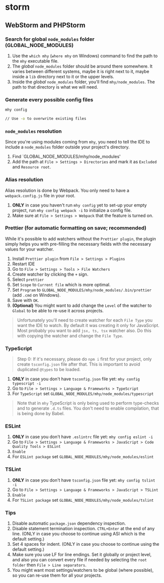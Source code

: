 # storm

## WebStorm and PHPStorm

### Search for global `node_modules` folder (GLOBAL_NODE_MODULES)
1. Use the `which mhy` (`where mhy` on Windows) command to find the path to the `mhy` executable file.
2. The _global_ `node_modules` folder should be around there somewhere. It varies between different systems, maybe it is right next to it, maybe inside a `lib` directory next to it or the upper levels.
3. Inside the _global_ `node_modules` folder, you'll find `mhy/node_modules`. The path to that directory is what we will need.

### Generate every possible config files
```bash
mhy config

// Use -o to overwrite existing files
```

### `node_modules` resolution
Since you're using modules coming from `mhy`, you need to tell the IDE to include a `node_modules` folder outside your project's directory.

1. Find `GLOBAL_NODE_MODULES/mhy/node_modules'
2. Add the path at `File > Settings > Directories` and mark it as `Excluded` and `Resource root`.

### Alias resolution
Alias resolution is done by Webpack. You only need to have a `webpack.config.js` file in your root.

1. **ONLY** in case you haven't run `mhy config` yet to set-up your empty project, run `mhy config webpack -i` to initialize a config file.
2. Make sure at `File > Settings > Webpack` that the feature is turned on.

### Prettier (for automatic formatting on save; recommended)
While it's possible to add watchers without the `Prettier plugin`, the plugin simply helps you with pre-filling the necessary fields with the necessary values for your watcher.
1. Install `Prettier plugin` from `File > Settings > Plugins`
2. Restart IDE
3. Go to `File > Settings > Tools > File Watchers`
4. Create watcher by clicking the `+` sign.
5. Select `prettier`
6. Set `Scope` to `Current file` which is more optimal.
7. Set `Program` to `GLOBAL_NODE_MODULES/mhy/node_modules/.bin/prettier` (add `.cmd` on Windows).
7. Save with `OK`.
8. **(Optional)** You might want to add change the `Level` of the watcher to `Global` to be able to re-use it across projects.

> Unfortunately you'll need to create watcher for each `File Type` you want the IDE to watch. By default it was creating it only for JavaScript. Most probably you want to add `jsx, ts, tsx` watcher also. Do this with copying the watcher and change the `File Type`.

### TypeScript
> Step 0: If it's necessary, please do `npm i` first for your project, only create `tsconfig.json` file after that. This is important to avoid duplicated `@types` to be loaded.

1. **ONLY** in case you don't have `tsconfig.json` file yet: `mhy config typescript -i`
2. Go to `File > Settings > Language & Frameworks > TypeScript`
3. For `TypeScript` set `GLOBAL_NODE_MODULES/mhy/node_modules/typescript`

> Note that in `mhy` TypeScript is only being used to perform type-checks and to generate `.d.ts` files. You don't need to enable compilation, that is being done by Babel.

### ESLint
1. **ONLY** in case you don't have `.eslintrc` file yet: `mhy config eslint -i`
2. Go to `File > Settings > Language & Frameworks > JavaScript > Code Quality Tools > ESLint`
3. `Enable`
4. For `ESLint package` set `GLOBAL_NODE_MODULES/mhy/node_modules/eslint`

### TSLint
1. **ONLY** in case you don't have `tsconfig.json` file yet: `mhy config tslint -i`
2. Go to `File > Settings > Language & Frameworks > JavaScript > TSLint`
3. `Enable`
4. For `TSLint package` set `GLOBAL_NODE_MODULES/mhy/node_modules/tslint`

### Tips
1. Disable automatic `package.json` dependency inspection.
2. Disable statement termination inspection. `CTRL+Enter` at the end of any line. (ONLY in case you choose to continue using ASI which is the default setting.)
3. Set 4 spaces for indent. (ONLY in case you choose to continue using the default setting.)
4. Make sure you use LF for line endings. Set it globally or project level, and also you can convert every file if needed by selecting the `root folder` then `File > Line separators`.
5. You might want most settings/watchers to be global (where possible), so you can re-use them for all your projects.